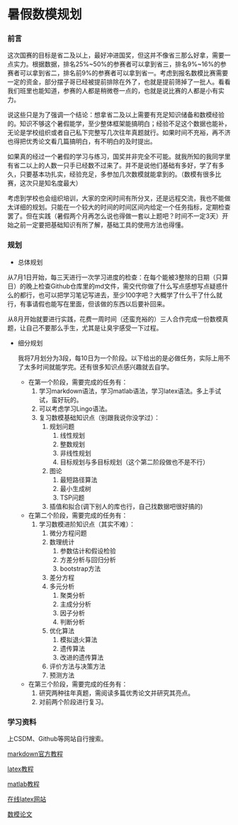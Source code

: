 # 暑假数模规划

### 前言

​	这次国赛的目标是省二及以上，最好冲进国奖，但这并不像省三那么好拿，需要一点实力。根据数据，排名25%\~50%的参赛者可以拿到省三，排名9%\~16%的参赛者可以拿到省二，排名前9%的参赛者可以拿到省一。考虑到报名数模比赛需要一定的资金，部分摆子哥已经被提前排除在外了，也就是提前筛掉了一批人。看看我们班里也能知道，参赛的人都是稍微卷一点的，也就是说比赛的人都是小有实力。

​	说这些只是为了强调一个结论：想拿省二及以上需要有充足知识储备和数模经验的。知识不够这个暑假能学，至少整体框架能搞明白；经验不足这个数据也能补，无论是学校组织或者自己私下完整写几次往年真题就行。如果时间不充裕，再不济也得把优秀论文看几篇搞明白，有不明白的及时提出。

​	如果真的经过一个暑假的学习与练习，国奖并非完全不可能。就我所知的我同学里有省二以上的人数一只手已经数不过来了。并不是说他们基础有多好，学了有多久，只要基本功扎实，经验充足，多参加几次数模就能拿到的。（数模有很多比赛，这次只是知名度最大）

​	考虑到学校也会组织培训，大家的空闲时间有所分叉，还是远程交流，我也不能做太详细的规划。只能在一个较大的时间的时间区间内给定一个任务指标，定期检查罢了。但在实践（暑假两个月再怎么说也得做一套以上题吧？时间不一定3天）开始之前一定要把基础知识有所了解，基础工具的使用方法也得懂。

### 规划

- 总体规划

​	从7月1日开始，每三天进行一次学习进度的检查：在每个能被3整除的日期（只算日）的晚上检查Github仓库里的md文件，需交代你做了什么写点感想写点疑惑什么的都行，也可以把学习笔记写进去，至少100字吧？大概学了什么干了什么就行，有事请假也能写在里面，但该做的东西以后要补回来。

​	从8月开始就要进行实践，花费一周时间（还蛮充裕的）三人合作完成一份数模真题，让自己不要那么手生，尤其是让臭宇感受一下过程。

- 细分规划

  我将7月划分为3段，每10日为一个阶段。以下给出的是必做任务，实际上用不了太多时间就能学完。还有很多知识点感兴趣就去自学。

  - 在第一个阶段，需要完成的任务有：
    1. 学习markdown语法，学习matlab语法，学习latex语法。多上手试试，蛮好玩的。
    2. 可以考虑学习Lingo语法。
    3. 复习数模基础知识点（别跟我说你没学过）：
       1. 规划问题
          1. 线性规划
          2. 整数规划
          3. 非线性规划
          4. 目标规划与多目标规划（这个第二阶段做也不是不行）
       2. 图论
          1. 最短路径算法
          2. 最小生成树
          3. TSP问题
       3. 插值和拟合(调下别人的库也行，自己找数据吧很好搞的)
  - 在第二个阶段，需要完成的任务有：
    1. 学习数模进阶知识点（其实不难）：
       1. 微分方程问题
       2. 数理统计
          1. 参数估计和假设检验
          2. 方差分析与回归分析
          3. bootstrap方法
       3. 差分方程
       4. 多元分析
          1. 聚类分析
          2. 主成分分析
          3. 因子分析
          4. 判断分析
       5. 优化算法
          1. 模拟退火算法
          2. 遗传算法
          3. 改进的遗传算法
       6. 评价方法与决策方法
       7. 预测方法
  - 在第三个阶段，需要完成的任务有：
    1. 研究两种往年真题，需阅读多篇优秀论文并研究其亮点。
    2. 对前两个阶段进行复习。

### 学习资料

上CSDM、Github等网站自行搜索。

[markdown官方教程](https://markdown.com.cn/basic-syntax/)

[latex教程](https://www.overleaf.com/learn/latex/Learn_LaTeX_in_30_minutes)

[matlab教程](https://www.cainiaojc.com/matlab/matlab-tutorial.html)

[在线latex网站](https://www.tablesgenerator.com/)

[数模论文](https://dxs.moe.gov.cn/zx/hd/sxjm/sxjmlw/qkt_sxjm_lw_lwzs.shtml)

